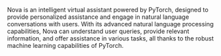 Nova is an intelligent virtual assistant powered by PyTorch, designed to provide personalized assistance and engage in natural language conversations with users. With its advanced natural language processing capabilities, Nova can understand user queries, provide relevant information, and offer assistance in various tasks, all thanks to the robust machine learning capabilities of PyTorch.
